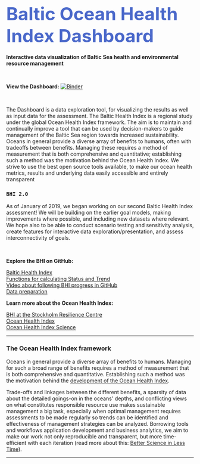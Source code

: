 
# <font size="48" color="4A68CA"> Baltic Ocean Health Index Dashboard </font>
**Interactive data visualization of Baltic Sea health and environmental resource management**

<br>

**View the Dashboard:** 
[![Binder](https://mybinder.org/badge_logo.svg)](https://mybinder.org/v2/gh/eleanorecc/bhi-shiny/master?urlpath=shiny%2Fdashboard%2F)

<br>

The Dashboard is a data exploration tool, for visualizing the results as well as input data for the assessment. The Baltic Health Index is a regional study under the global Ocean Health Index framework. The aim is to maintain and continually improve a tool that can be used by decision-makers to guide management of the Baltic Sea region towards increased sustainability. Oceans in general provide a diverse array of benefits to humans, often with tradeoffs between benefits. Managing these requires a method of measurement that is both comprehensive and quantitative; establishing such a method was the motivation behind the Ocean Health Index. We strive to use the best open source tools available, to make our ocean health metrics,  results and underlying data easily accessible and entirely transparent


### `BHI 2.0` 

As of January of 2019, we began working on our second Baltic Health Index assessment! We will be building on the earlier goal models, making improvements where possible, and including new datasets where relevant. We hope also to be able to conduct scenario testing and sensitivity analysis, create features for interactive data exploration/presentation, and assess interconnectivity of goals.

<br>

**Explore the BHI on GitHub:**

[Baltic Health Index](https://github.com/OHI-Science/bhi)  
[Functions for calculating Status and Trend](https://github.com/OHI-Science/bhi/blob/master/baltic/conf/functions.R)  
[Video about following BHI progress in GitHub](https://www.youtube.com/watch?v=u5BRx05Wmwo)  
[Data preparation](https://github.com/OHI-Science/bhi-prep/tree/master/prep) 

**Learn more about the Ocean Health Index:**

[BHI at the Stockholm Resilience Centre](http://www.stockholmresilience.org/research/research-themes/marine/baltic-health-index.html)  
[Ocean Health Index](http://www.oceanhealthindex.org/about)  
[Ocean Health Index Science](http://ohi-science.org)

---

### The Ocean Health Index framework

Oceans in general provide a diverse array of benefits to humans. Managing for such a broad range of benefits requires a method of measurement that is both comprehensive and quantitative. Establishing such a method was the motivation behind the [development of the Ocean Health Index](https://www.nature.com/articles/nature11397). 

Trade-offs and linkages between the different benefits, a sparsity of data about the detailed goings-on in the oceans' depths, and conflicting views on what constitutes responsible resource use makes sustainable management a big task, especially when optimal management requires assessments to be made regularly so trends can be identified and effectiveness of management strategies can be analyzed. Borrowing tools and workflows  application development and business analytics, we aim to make our work not only reproducible and transparent, but more time-efficient with each iteration (read more about this: [Better Science in Less Time](https://www.nature.com/articles/s41559-017-0160)).

---
